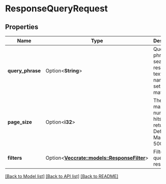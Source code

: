 # ResponseQueryRequest

## Properties

Name | Type | Description | Notes
------------ | ------------- | ------------- | -------------
**query_phrase** | Option<**String**> | Query phrase to search response text and name. If not set will match all. | [optional]
**page_size** | Option<**i32**> | The maximum number of hits to return. Default: 25, Maximum: 500. | [optional]
**filters** | Option<[**Vec<crate::models::ResponseFilter>**](ResponseFilter.md)> | Filter the query results. | [optional]

[[Back to Model list]](../README.md#documentation-for-models) [[Back to API list]](../README.md#documentation-for-api-endpoints) [[Back to README]](../README.md)


